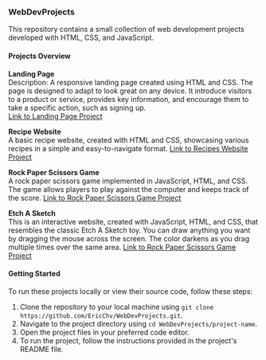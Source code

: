 ### WebDevProjects

This repository contains a small collection of web development projects developed with HTML, CSS, and JavaScript.

#### Projects Overview

**Landing Page**  
Description: A responsive landing page created using HTML and CSS. The page is designed to adapt to look great on any device. It introduce visitors to a product or service, provides key information, and encourage them to take a specific action, such as signing up.  
[Link to Landing Page Project](https://github.com/EricChv/TheOdinProjects/tree/main/Landing%20Page)

**Recipe Website**  
A basic recipe website, created with HTML and CSS, showcasing various recipes in a simple and easy-to-navigate format.
[Link to Recipes Website Project](https://github.com/EricChv/WebDevProjects/tree/main/Recipes)

**Rock Paper Scissors Game**  
A rock paper scissors game implemented in JavaScript, HTML, and CSS. The game allows players to play against the computer and keeps track of the score.
[Link to Rock Paper Scissors Game Project](https://github.com/EricChv/WebDevProjects/tree/main/Rock-Paper-Scissors)

**Etch A Sketch**  
This is an interactive website, created with JavaScript, HTML, and CSS, that resembles the classic Etch A Sketch toy. You can draw anything you want by dragging the mouse across the screen. The color darkens as you drag multiple times over the same area.
[Link to Rock Paper Scissors Game Project](https://github.com/EricChv/WebDevProjects/tree/main/Rock-Paper-Scissors)


#### Getting Started
To run these projects locally or view their source code, follow these steps:
1. Clone the repository to your local machine using `git clone https://github.com/EricChv/WebDevProjects.git`.
2. Navigate to the project directory using `cd WebDevProjects/project-name`.
3. Open the project files in your preferred code editor.
4. To run the project, follow the instructions provided in the project's README file.
